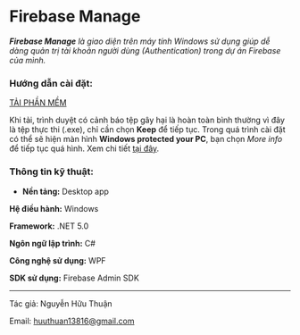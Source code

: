 # **Firebase Manage**

***Firebase Manage*** *là giao diện trên máy tính Windows sử dụng giúp dễ dàng quản trị tài khoản người dùng (Authentication) trong dự án Firebase của mình.*

### **Hướng dẫn cài đặt:**
[TẢI PHẦN MỀM](https://raw.githubusercontent.com/HuuThuan19406/Firebase-Manage/master/publish/firebase-manage.setup.exe)

Khi tải, trình duyệt có cảnh báo tệp gây hại là hoàn toàn bình thường vì đây là tệp thực thi (.exe), chỉ cần chọn **Keep** để tiếp tục.
Trong quá trình cài đặt có thể sẽ hiện màn hình **Windows protected your PC**, bạn chọn *More info* để tiếp tục quá hình. Xem chi tiết [tại đây](https://amoncoding.github.io/InstallTutorial.html).

### **Thông tin kỹ thuật:**

* **Nền tảng:** Desktop app

**Hệ điều hành:** Windows

**Framework:** .NET 5.0

**Ngôn ngữ lập trình:** C#

**Công nghệ sử dụng:** WPF

**SDK sử dụng:** Firebase Admin SDK

***
Tác giả: Nguyễn Hữu Thuận

Email: [huuthuan13816@gmail.com](mailto:huuthuan13816@gmail.com)

